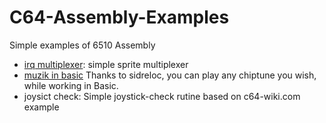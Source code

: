 # C64-Assembly-Examples

Simple examples of 6510 Assembly

+ [irq multiplexer](https://github.com/wizofwor/C64/tree/master/irq%20multiplexer):    simple sprite multiplexer
+ [muzik in basic](https://github.com/wizofwor/C64-assembly-examples/tree/master/muzik-in-basic) Thanks to sidreloc, you can play any chiptune you wish, while working in Basic.
+ joysict check:      Simple joystick-check rutine based on c64-wiki.com example


